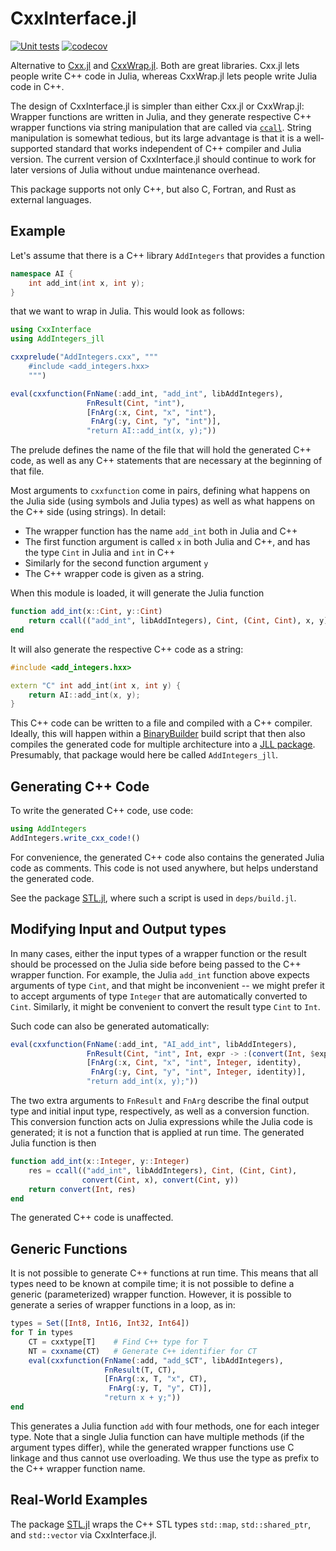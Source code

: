 # CxxInterface.jl

[![Unit tests](https://github.com/eschnett/CxxInterface.jl/workflows/CI/badge.svg?branch=main)](https://github.com/eschnett/CxxInterface.jl/actions?query=workflow%3A%22CI%22+branch%3Amain)
[![codecov](https://codecov.io/gh/eschnett/CxxInterface.jl/branch/main/graph/badge.svg?token=8EXKXPKVBY)](https://codecov.io/gh/eschnett/CxxInterface.jl)

Alternative to [Cxx.jl](https://github.com/JuliaInterop/Cxx.jl) and
[CxxWrap.jl](https://github.com/JuliaInterop/CxxWrap.jl). Both are
great libraries. Cxx.jl lets people write C++ code in Julia, whereas
CxxWrap.jl lets people write Julia code in C++.

The design of CxxInterface.jl is simpler than either Cxx.jl or
CxxWrap.jl: Wrapper functions are written in Julia, and they generate
respective C++ wrapper functions via string manipulation that are
called via
[`ccall`](https://docs.julialang.org/en/v1/manual/calling-c-and-fortran-code/).
String manipulation is somewhat tedious, but its large advantage is
that it is a well-supported standard that works independent of C++
compiler and Julia version. The current version of CxxInterface.jl
should continue to work for later versions of Julia without undue
maintenance overhead.

This package supports not only C++, but also C, Fortran, and Rust as
external languages.

## Example

Let's assume that there is a C++ library `AddIntegers` that provides a
function
```C++
namespace AI {
    int add_int(int x, int y);
}
```
that we want to wrap in Julia. This would look as follows:
```Julia
using CxxInterface
using AddIntegers_jll

cxxprelude("AddIntegers.cxx", """
    #include <add_integers.hxx>
    """)

eval(cxxfunction(FnName(:add_int, "add_int", libAddIntegers),
                 FnResult(Cint, "int"),
                 [FnArg(:x, Cint, "x", "int"),
                  FnArg(:y, Cint, "y", "int")],
                 "return AI::add_int(x, y);"))
```

The prelude defines the name of the file that will hold the generated
C++ code, as well as any C++ statements that are necessary at the
beginning of that file.

Most arguments to `cxxfunction` come in pairs, defining what happens
on the Julia side (using symbols and Julia types) as well as what
happens on the C++ side (using strings). In detail:
- The wrapper function has the name `add_int` both in Julia and C++
- The first function argument is called `x` in both Julia and C++, and
  has the type `Cint` in Julia and `int` in C++
- Similarly for the second function argument `y`
- The C++ wrapper code is given as a string.

When this module is loaded, it will generate the Julia function
```Julia
function add_int(x::Cint, y::Cint)
    return ccall(("add_int", libAddIntegers), Cint, (Cint, Cint), x, y)
end
```

It will also generate the respective C++ code as a string:
```C++
#include <add_integers.hxx>

extern "C" int add_int(int x, int y) {
    return AI::add_int(x, y);
}
```
This C++ code can be written to a file and compiled with a C++
compiler. Ideally, this will happen within a
[BinaryBuilder](https://binarybuilder.org) build script that then also
compiles the generated code for multiple architecture into a [JLL
package](https://docs.binarybuilder.org/stable/jll/). Presumably, that
package would here be called `AddIntegers_jll`.

## Generating C++ Code

To write the generated C++ code, use
code:
```Julia
using AddIntegers
AddIntegers.write_cxx_code!()
```

For convenience, the generated C++ code also contains the generated
Julia code as comments. This code is not used anywhere, but helps
understand the generated code.

See the package [STL.jl](https://github.com/eschnett/STL.jl), where
such a script is used in `deps/build.jl`.

## Modifying Input and Output types

In many cases, either the input types of a wrapper function or the
result should be processed on the Julia side before being passed to
the C++ wrapper function. For example, the Julia `add_int` function
above expects arguments of type `Cint`, and that might be inconvenient
-- we might prefer it to accept arguments of type `Integer` that are
automatically converted to `Cint`. Similarly, it might be convenient
to convert the result type `Cint` to `Int`.

Such code can also be generated automatically:
```Julia
eval(cxxfunction(FnName(:add_int, "AI_add_int", libAddIntegers),
                 FnResult(Cint, "int", Int, expr -> :(convert(Int, $expr))),
                 [FnArg(:x, Cint, "x", "int", Integer, identity),
                  FnArg(:y, Cint, "y", "int", Integer, identity)],
                 "return add_int(x, y);"))
```
The two extra arguments to `FnResult` and `FnArg` describe the final
output type and initial input type, respectively, as well as a
conversion function. This conversion function acts on Julia
expressions while the Julia code is generated; it is not a function
that is applied at run time. The generated Julia function is then
```Julia
function add_int(x::Integer, y::Integer)
    res = ccall(("add_int", libAddIntegers), Cint, (Cint, Cint),
                convert(Cint, x), convert(Cint, y))
    return convert(Int, res)
end
```
The generated C++ code is unaffected.

## Generic Functions

It is not possible to generate C++ functions at run time. This means
that all types need to be known at compile time; it is not possible to
define a generic (parameterized) wrapper function. However, it is
possible to generate a series of wrapper functions in a loop, as in:
```Julia
types = Set([Int8, Int16, Int32, Int64])
for T in types
    CT = cxxtype[T]    # Find C++ type for T
    NT = cxxname(CT)   # Generate C++ identifier for CT
    eval(cxxfunction(FnName(:add, "add_$CT", libAddIntegers),
                     FnResult(T, CT),
                     [FnArg(:x, T, "x", CT),
                      FnArg(:y, T, "y", CT)],
                     "return x + y;"))
end
```
This generates a Julia function `add` with four methods, one for each
integer type. Note that a single Julia function can have multiple
methods (if the argument types differ), while the generated wrapper
functions use C linkage and thus cannot use overloading. We thus use
the type as prefix to the C++ wrapper function name.

## Real-World Examples

The package [STL.jl](https://github.com/eschnett/STL.jl) wraps the C++
STL types `std::map`, `std::shared_ptr`, and `std::vector` via
CxxInterface.jl.
